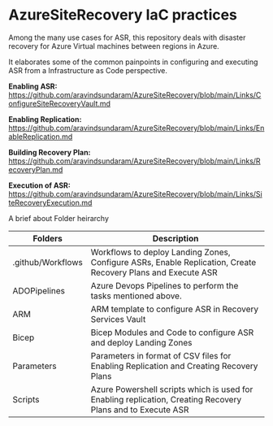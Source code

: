 # AzureSiteRecovery IaC practices

Among the many use cases for ASR, this repository deals with disaster recovery for Azure Virtual machines between regions in Azure. 

It elaborates some of the common painpoints in configuring and executing ASR from a Infrastructure as Code perspective. 

**Enabling ASR:** https://github.com/aravindsundaram/AzureSiteRecovery/blob/main/Links/ConfigureSiteRecoveryVault.md

**Enabling Replication:** https://github.com/aravindsundaram/AzureSiteRecovery/blob/main/Links/EnableReplication.md

**Building Recovery Plan:** https://github.com/aravindsundaram/AzureSiteRecovery/blob/main/Links/RecoveryPlan.md

**Execution of ASR:** https://github.com/aravindsundaram/AzureSiteRecovery/blob/main/Links/SiteRecoveryExecution.md

A brief about Folder heirarchy

| Folders | Description |
| --- | ----------- |
| .github/Workflows | Workflows to deploy Landing Zones, Configure ASRs, Enable Replication, Create Recovery Plans and Execute ASR |
| ADOPipelines | Azure Devops Pipelines to perform the tasks mentioned above.  |
| ARM | ARM template to configure ASR in Recovery Services Vault  |
| Bicep | Bicep Modules and Code to configure ASR and deploy Landing Zones  |
| Parameters | Parameters in format of CSV files for Enabling Replication and Creating Recovery Plans  |
| Scripts | Azure Powershell scripts which is used for Enabling replication, Creating Recovery Plans and to Execute ASR |
